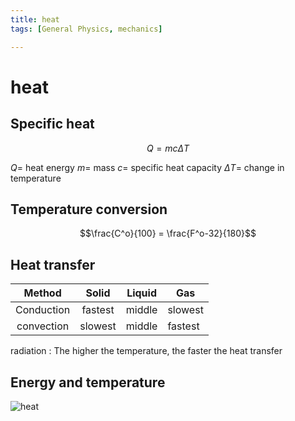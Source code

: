 ```yaml
---
title: heat
tags: [General Physics, mechanics]

---
```


# heat
## Specific heat
$$Q=mc\Delta T$$

$Q =$ heat energy
$m =$ mass
$c =$ specific heat capacity
$\Delta T =$ change in temperature
## Temperature conversion
$$\frac{C^o}{100} = \frac{F^o-32}{180}$$

## Heat transfer

|   Method   |  Solid  | Liquid | Gas     |
|:----------:|:-------:|:------:| ------- |
| Conduction | fastest | middle | slowest |
| convection | slowest | middle | fastest |

radiation : The higher the temperature, the faster the heat transfer

## Energy and temperature

![heat](https://hackmd.io/_uploads/B1hEoa9Nkl.png)
